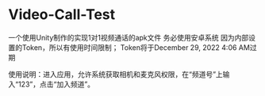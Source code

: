 # Video-Call-Test
 一个使用Unity制作的实现1对1视频通话的apk文件 务必使用安卓系统 因为内部设置的Token，所以有使用时间限制； Token将于December 29, 2022 4:06 AM过期
 
使用说明：进入应用，允许系统获取相机和麦克风权限，在“频道号”上输入“123”，点击“加入频道”。
